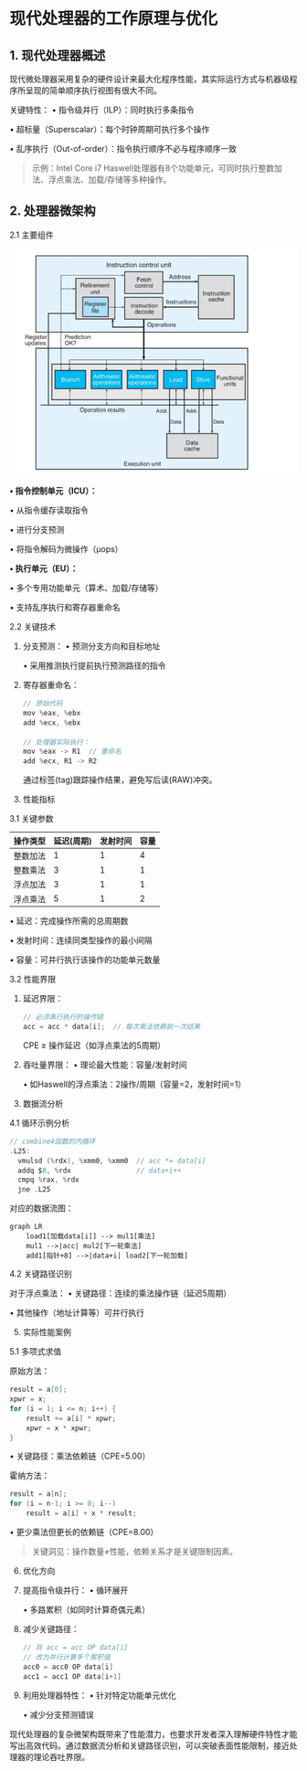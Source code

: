 # 现代处理器的工作原理与优化

## 1. 现代处理器概述

现代微处理器采用复杂的硬件设计来最大化程序性能，其实际运行方式与机器级程序所呈现的简单顺序执行视图有很大不同。

关键特性：
• 指令级并行（ILP）：同时执行多条指令

• 超标量（Superscalar）：每个时钟周期可执行多个操作

• 乱序执行（Out-of-order）：指令执行顺序不必与程序顺序一致


> 示例：Intel Core i7 Haswell处理器有8个功能单元，可同时执行整数加法、浮点乘法、加载/存储等多种操作。

## 2. 处理器微架构

2.1 主要组件

![替代文本](2.png "可选标题")

**• 指令控制单元（ICU）：**

  • 从指令缓存读取指令

  • 进行分支预测

  • 将指令解码为微操作（μops）


**• 执行单元（EU）：**

  • 多个专用功能单元（算术、加载/存储等）

  • 支持乱序执行和寄存器重命名


2.2 关键技术

1. 分支预测：
   • 预测分支方向和目标地址

   • 采用推测执行提前执行预测路径的指令


2. 寄存器重命名：
   ```c
   // 原始代码
   mov %eax, %ebx
   add %ecx, %ebx
   
   // 处理器实际执行：
   mov %eax -> R1  // 重命名
   add %ecx, R1 -> R2
   ```
   通过标签(tag)跟踪操作结果，避免写后读(RAW)冲突。

3. 性能指标

3.1 关键参数

| 操作类型 | 延迟(周期) | 发射时间 | 容量 |
|---------|-----------|---------|-----|
| 整数加法 | 1 | 1 | 4 |
| 整数乘法 | 3 | 1 | 1 | 
| 浮点加法 | 3 | 1 | 1 |
| 浮点乘法 | 5 | 1 | 2 |

• 延迟：完成操作所需的总周期数

• 发射时间：连续同类型操作的最小间隔

• 容量：可并行执行该操作的功能单元数量


3.2 性能界限

1. 延迟界限：
   ```c
   // 必须串行执行的操作链
   acc = acc * data[i];  // 每次乘法依赖前一次结果
   ```
   CPE ≥ 操作延迟（如浮点乘法的5周期）

2. 吞吐量界限：
   • 理论最大性能：容量/发射时间

   • 如Haswell的浮点乘法：2操作/周期（容量=2，发射时间=1）


4. 数据流分析

4.1 循环示例分析

```c
// combine4函数的内循环
.L25:
  vmulsd (%rdx), %xmm0, %xmm0  // acc *= data[i]
  addq $8, %rdx                // data+i++
  cmpq %rax, %rdx
  jne .L25
```

对应的数据流图：

```mermaid
graph LR
    load1[加载data[i]] --> mul1[乘法]
    mul1 -->|acc| mul2[下一轮乘法]
    add1[指针+8] -->|data+i| load2[下一轮加载]
```

4.2 关键路径识别

对于浮点乘法：
• 关键路径：连续的乘法操作链（延迟5周期）

• 其他操作（地址计算等）可并行执行


5. 实际性能案例

5.1 多项式求值

原始方法：
```c
result = a[0];
xpwr = x;
for (i = 1; i <= n; i++) {
    result += a[i] * xpwr;
    xpwr = x * xpwr;
}
```
• 关键路径：乘法依赖链（CPE=5.00）


霍纳方法：
```c
result = a[n];
for (i = n-1; i >= 0; i--)
    result = a[i] + x * result;
```
• 更少乘法但更长的依赖链（CPE=8.00）


> 关键洞见：操作数量≠性能，依赖关系才是关键限制因素。

6. 优化方向

1. 提高指令级并行：
   • 循环展开

   • 多路累积（如同时计算奇偶元素）


2. 减少关键路径：
   ```c
   // 将 acc = acc OP data[i] 
   // 改为并行计算多个累积值
   acc0 = acc0 OP data[i]
   acc1 = acc1 OP data[i+1]
   ```

3. 利用处理器特性：
   • 针对特定功能单元优化

   • 减少分支预测错误


现代处理器的复杂微架构既带来了性能潜力，也要求开发者深入理解硬件特性才能写出高效代码。通过数据流分析和关键路径识别，可以突破表面性能限制，接近处理器的理论吞吐界限。